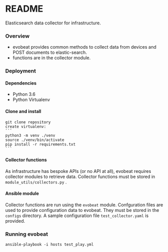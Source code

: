 # README #

Elasticsearch data collector for infrastructure.

### Overview ###
* evobeat provides common methods to collect data from devices and POST documents to elastic-search.
* functions are in the collector module.

### Deployment ###
#### Dependencies
* Python 3.6
* Python Virtualenv
#### Clone and install
    git clone repository
    create virtualenv:
    ```
    python3 -m venv ./venv
    source ./venv/bin/activate
    pip install -r requirements.txt
    ```
#### Collector functions
As infrastructure has bespoke APIs (or no API at all), evobeat requires collector modules to retrieve data.
Collector functions must be stored in ```module_utils/collectors.py``` .

#### Ansible module
Collector functions are run using the ```evobeat``` module.
Confguration files are used to provide configuration data to evobeat. They must be stored in the ```configs``` directory.
A sample configuration file ```test_collector.yaml``` is provided.

### Running evobeat

```
ansible-playbook -i hosts test_play.yml
```
